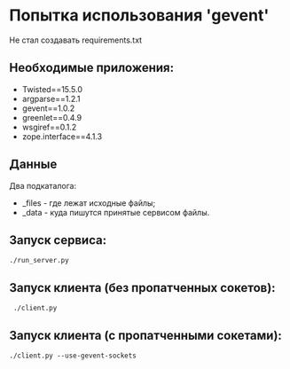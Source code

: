 # Попытка использования 'gevent'

Не стал создавать requirements.txt

## Необходимые приложения:
* Twisted==15.5.0
* argparse==1.2.1
* gevent==1.0.2
* greenlet==0.4.9
* wsgiref==0.1.2
* zope.interface==4.1.3

## Данные
Два подкаталога:
* _files - где лежат исходные файлы;
* _data - куда пишутся принятые сервисом файлы.


## Запуск сервиса:

```
./run_server.py 
```
## Запуск клиента (без пропатченных сокетов):

```
 ./client.py
```

## Запуск клиента (с пропатченными сокетами):

```
./client.py --use-gevent-sockets
```
